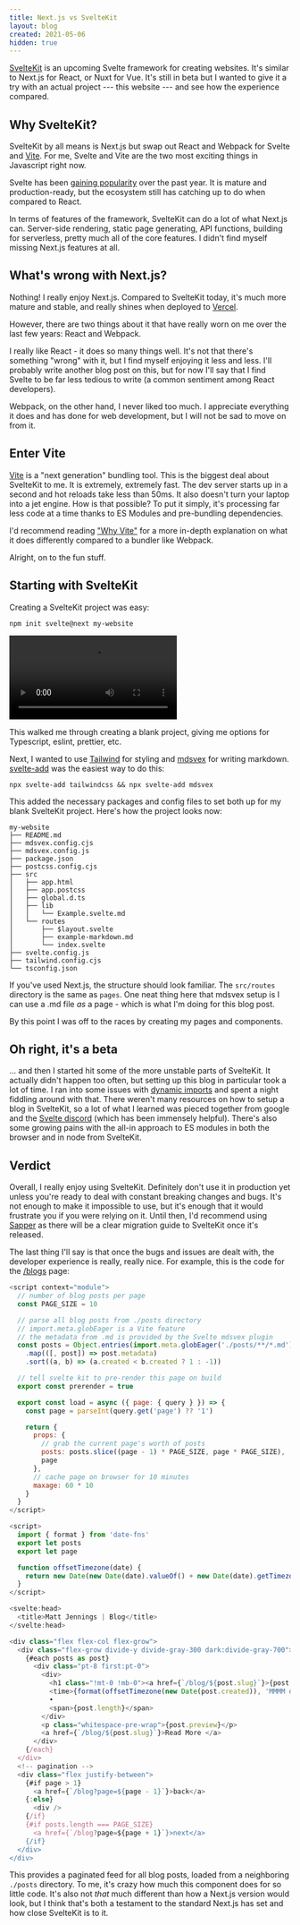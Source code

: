 ```yaml
---
title: Next.js vs SvelteKit
layout: blog
created: 2021-05-06
hidden: true
---
```


[SvelteKit](https://kit.svelte.dev) is an upcoming Svelte framework for creating websites. It's similar to Next.js for React, or Nuxt for Vue. It's still in beta but I wanted to give it a try with an actual project --- this website --- and see how the experience compared.

## Why SvelteKit?

SvelteKit by all means is Next.js but swap out React and Webpack for Svelte and [Vite](https://vitejs.dev). For me, Svelte and Vite are the two most exciting things in Javascript right now.

Svelte has been [gaining popularity](https://www.npmtrends.com/svelte) over the past year. It is mature and production-ready, but the ecosystem still has catching up to do when compared to React.

In terms of features of the framework, SvelteKit can do a lot of what Next.js can. Server-side rendering, static page generating, API functions, building for serverless, pretty much all of the core features. I didn't find myself missing Next.js features at all.

## What's wrong with Next.js?

Nothing! I really enjoy Next.js. Compared to SvelteKit today, it's much more mature and stable, and really shines when deployed to [Vercel](https://vercel.com).

However, there are two things about it that have really worn on me over the last few years: React and Webpack.

I really like React - it does so many things well. It's not that there's something "wrong" with it, but I find myself enjoying it less and less. I'll probably write another blog post on this, but for now I'll say that I find Svelte to be far less tedious to write (a common sentiment among React developers).

Webpack, on the other hand, I never liked too much. I appreciate everything it does and has done for web development, but I will not be sad to move on from it.

## Enter Vite

[Vite](https://vitejs.dev) is a "next generation" bundling tool. This is the biggest deal about SvelteKit to me. It is extremely, extremely fast. The dev server starts up in a second and hot reloads take less than 50ms. It also doesn't turn your laptop into a jet engine. How is that possible? To put it simply, it's processing far less code at a time thanks to ES Modules and pre-bundling dependencies.

I'd recommend reading ["Why Vite"](https://vitejs.dev/guide/why.html) for a more in-depth explanation on what it does differently compared to a bundler like Webpack.

Alright, on to the fun stuff.

## Starting with SvelteKit

Creating a SvelteKit project was easy:

```
npm init svelte@next my-website
```

![creating a SvelteKit project](./init-sveltekit.mp4)

This walked me through creating a blank project, giving me options for Typescript, eslint, prettier, etc.

Next, I wanted to use [Tailwind](https://tailwindcss.com) for styling and [mdsvex](https://mdsvex.pngwn.io) for writing markdown. [svelte-add](https://github.com/svelte-add/svelte-add) was the easiest way to do this:

```
npx svelte-add tailwindcss && npx svelte-add mdsvex
```

This added the necessary packages and config files to set both up for my blank SvelteKit project. Here's how the project looks now:

```
my-website
├── README.md
├── mdsvex.config.cjs
├── mdsvex.config.js
├── package.json
├── postcss.config.cjs
├── src
│   ├── app.html
│   ├── app.postcss
│   ├── global.d.ts
│   ├── lib
│   │   └── Example.svelte.md
│   └── routes
│       ├── $layout.svelte
│       ├── example-markdown.md
│       └── index.svelte
├── svelte.config.js
├── tailwind.config.cjs
└── tsconfig.json
```

If you've used Next.js, the structure should look familiar. The `src/routes` directory is the same as `pages`. One neat thing here that mdsvex setup is I can use a .md file _as_ a page - which is what I'm doing for this blog post.

By this point I was off to the races by creating my pages and components.

## Oh right, it's a beta

... and then I started hit some of the more unstable parts of SvelteKit. It actually didn't happen too often, but setting up this blog in particular took a lot of time. I ran into some issues with [dynamic imports](https://github.com/sveltejs/kit/issues/1326) and spent a night fiddling around with that. There weren't many resources on how to setup a blog in SvelteKit, so a lot of what I learned was pieced together from google and the [Svelte discord](https://svelte.dev/chat) (which has been immensely helpful). There's also some growing pains with the all-in approach to ES modules in both the browser and in node from SvelteKit.

## Verdict

Overall, I really enjoy using SvelteKit. Definitely don't use it in production yet
unless you're ready to deal with constant breaking changes and bugs. It's not enough to make it impossible to use, but it's enough that it would frustrate you if you were relying on it. Until then, I'd recommend using [Sapper](https://sapper.svelte.dev) as there will be a clear migration guide to SvelteKit once it's released.

The last thing I'll say is that once the bugs and issues are dealt with, the developer experience is really, really nice. For example, this is the code for the [/blogs](/blogs) page:

```js
<script context="module">
  // number of blog posts per page
  const PAGE_SIZE = 10

  // parse all blog posts from ./posts directory
  // import.meta.globEager is a Vite feature
  // the metadata from .md is provided by the Svelte mdsvex plugin
  const posts = Object.entries(import.meta.globEager('./posts/**/*.md'))
    .map(([, post]) => post.metadata)
    .sort((a, b) => (a.created < b.created ? 1 : -1))

  // tell svelte kit to pre-render this page on build
  export const prerender = true

  export const load = async ({ page: { query } }) => {
    const page = parseInt(query.get('page') ?? '1')

    return {
      props: {
        // grab the current page's worth of posts
        posts: posts.slice((page - 1) * PAGE_SIZE, page * PAGE_SIZE),
        page
      },
      // cache page on browser for 10 minutes
      maxage: 60 * 10
    }
  }
</script>

<script>
  import { format } from 'date-fns'
  export let posts
  export let page

  function offsetTimezone(date) {
    return new Date(new Date(date).valueOf() + new Date(date).getTimezoneOffset() * 60 * 1000)
  }
</script>

<svelte:head>
  <title>Matt Jennings | Blog</title>
</svelte:head>

<div class="flex flex-col flex-grow">
  <div class="flex-grow divide-y divide-gray-300 dark:divide-gray-700">
    {#each posts as post}
      <div class="pt-8 first:pt-0">
        <div>
          <h1 class="!mt-0 !mb-0"><a href={`/blog/${post.slug}`}>{post.title}</a></h1>
          <time>{format(offsetTimezone(new Date(post.created)), 'MMMM d, yyyy')}</time>
          •
          <span>{post.length}</span>
        </div>
        <p class="whitespace-pre-wrap">{post.preview}</p>
        <a href={`/blog/${post.slug}`}>Read More </a>
      </div>
    {/each}
  </div>
  <!-- pagination -->
  <div class="flex justify-between">
    {#if page > 1}
      <a href={`/blog?page=${page - 1}`}>back</a>
    {:else}
      <div />
    {/if}
    {#if posts.length === PAGE_SIZE}
      <a href={`/blog?page=${page + 1}`}>next</a>
    {/if}
  </div>
</div>
```

This provides a paginated feed for all blog posts, loaded from a neighboring `./posts` directory. To me, it's crazy how much this component does for so little code. It's also not _that_ much different than how a Next.js version would look, but I think that's both a testament to the standard Next.js has set and how close SvelteKit is to it.
